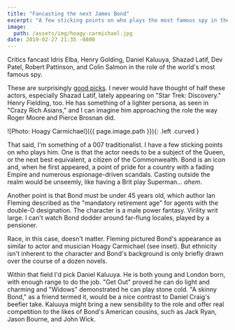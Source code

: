 ```yaml
---
title: "Fancasting the next James Bond"
excerpt: "A few sticking points on who plays the most famous spy in the world."
image:
  path: /assets/img/hoagy-carmichael.jpg
date: 2019-02-27 21:35 -0800
---
```


Critics fancast Idris Elba, Henry Golding, Daniel Kaluuya, Shazad Latif, Dev Patel, Robert Pattinson, and Colin Salmon in the role of the world's most famous spy.

These are surprisingly [good picks](https://www.indiewire.com/2019/02/actors-next-james-bond-dev-patel-idris-elba-henry-golding-1202047287/). I never would have thought of half these actors, especially Shazad Latif, lately appearing on "Star Trek: Discovery." Henry Fielding, too. He has something of a lighter persona, as seen in "Crazy Rich Asians," and I can imagine him approaching the role the way Roger Moore and Pierce Brosnan did.

![Photo: Hoagy Carmichael]({{ page.image.path }}){: .left .curved }

That said, I'm something of a 007 traditionalist. I have a few sticking points on who plays him. One is that the actor needs to be a subject of the Queen, or the next best equivalent, a citizen of the Commonwealth. Bond is an icon and, when he first appeared, a point of pride for a country with a fading Empire and numerous espionage-driven scandals. Casting outside the realm would be unseemly, like having a Brit play Superman... _ahem_.

Another point is that Bond must be under 45 years old, which author Ian Fleming described as the "mandatory retirement age" for agents with the double-O designation. The character is a male power fantasy. Virility writ large. I can't watch Bond dodder around far-flung locales, played by a pensioner.

Race, in this case, doesn't matter. Fleming pictured Bond's appearance as similar to actor and musician Hoagy Carmichael (see inset). But ethnicity isn't inherent to the character and Bond's background is only briefly drawn over the course of a dozen novels.

Within that field I'd pick Daniel Kaluuya. He is both young and London born, with enough range to do the job. "Get Out" proved he can do light and charming and "Widows" demonstrated he can play stone cold. "A skinny Bond," as a friend termed it, would be a nice contrast to Daniel Craig's beefier take. Kaluuya might bring a new sensibility to the role and offer real competition to the likes of Bond's American cousins, such as Jack Ryan, Jason Bourne, and John Wick.
